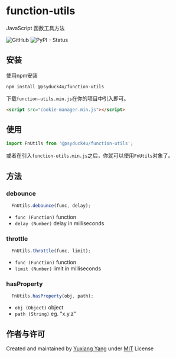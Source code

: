 # function-utils
JavaScript 函数工具方法

![GitHub](https://img.shields.io/github/license/mashape/apistatus.svg) ![PyPI - Status](https://img.shields.io/pypi/status/Django.svg)


## 安装
使用npm安装
```console
npm install @psyduck4u/function-utils
```
下载`function-utils.min.js`在你的项目中引入即可。
```html
<script src="cookie-manager.min.js"></script>
```

## 使用
```js
import FnUtils from '@psyduck4u/function-utils';
```
或者在引入`function-utils.min.js`之后，你就可以使用`FnUtils`对象了。

## 方法

### debounce
```js
  FnUtils.debounce(func, delay);
```

- `func (Function)` function 
- `delay (Number)` delay in milliseconds

### throttle
```js
  FnUtils.throttle(func, limit);
```

- `func (Function)` function 
- `limit (Number)` limit in milliseconds
  
### hasProperty
```js
  FnUtils.hasProperty(obj, path);
```

- `obj (Object)` object 
- `path (String)` eg. "x.y.z"




## 作者与许可
Created and maintained by [Yuxiang Yang](https://github.com/psyduck4you) under [MIT](LICENSE) License
